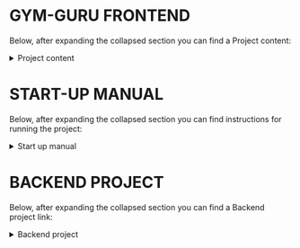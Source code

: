 # GYM-GURU FRONTEND
Below, after expanding the collapsed section you can find a Project content:
<details><summary>Project content</summary>
<p>
  
---

The GYM-GURU application allows users to easily find a personal trainer and order a workout plan with a diet. The application enables registered personal trainers to search for meals by name using the Edamam API service. Trainers can also use the Wger exercise database and modify their added plans. The API of the backend application is secured by a JWT token and all passwords in the database are encrypted. The application repository is controlled by CircleCI. The frontend of the application is available after launching the Java Vaadin frontend project at http://localhost:8081/gymguru/. </p>
</details>

# START-UP MANUAL
Below, after expanding the collapsed section you can find instructions for running the project:

<details><summary>Start up manual</summary>
<p>

1. Set the server port to 8081 in application.properties.

2. Run backend application.

3. Run this application.

4. Go to http://localhost:8081/gymguru/

---
</p>
</details>

# BACKEND PROJECT
Below, after expanding the collapsed section you can find a Backend project link:

<details><summary>Backend project</summary>
<p>

- Backend project

    *  https://github.com/Karol002/Gym-Guru

---

</p>
</details>